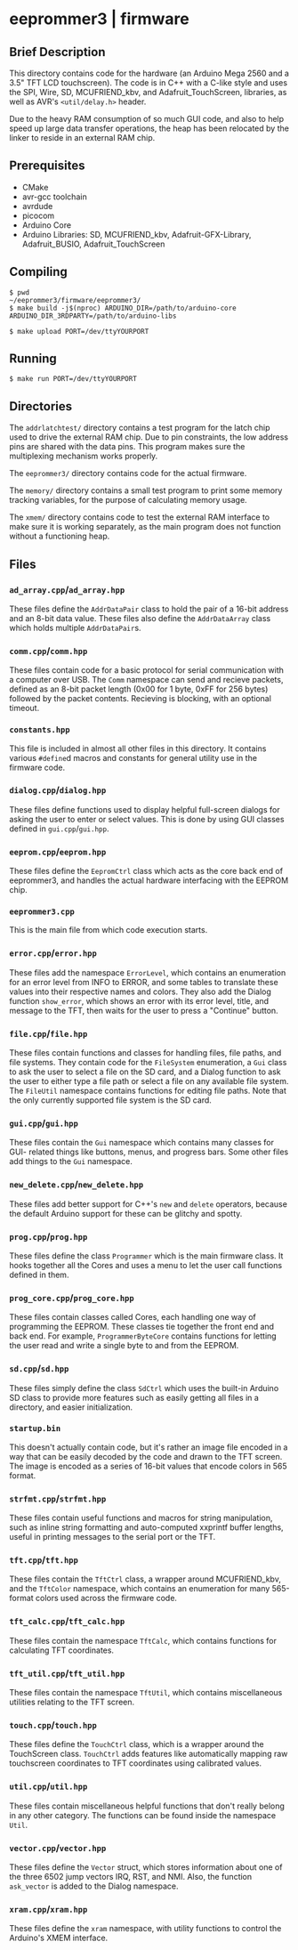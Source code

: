 # eeprommer3 | firmware

## Brief Description

This directory contains code for the hardware (an Arduino Mega 2560 and a 3.5"
TFT LCD touchscreen). The code is in C++ with a C-like style and uses the SPI,
Wire, SD, MCUFRIEND\_kbv, and Adafruit\_TouchScreen, libraries, as well as AVR's
`<util/delay.h>` header.

Due to the heavy RAM consumption of so much GUI code, and also to help speed up
large data transfer operations, the heap has been relocated by the linker to reside
in an external RAM chip.

## Prerequisites

- CMake
- avr-gcc toolchain
- avrdude
- picocom
- Arduino Core
- Arduino Libraries: SD, MCUFRIEND_kbv, Adafruit-GFX-Library, Adafruit_BUSIO, Adafruit_TouchScreen

## Compiling

```shell
$ pwd
~/eeprommer3/firmware/eeprommer3/
$ make build -j$(nproc) ARDUINO_DIR=/path/to/arduino-core ARDUINO_DIR_3RDPARTY=/path/to/arduino-libs
```
```shell
$ make upload PORT=/dev/ttyYOURPORT
```

## Running

```shell
$ make run PORT=/dev/ttyYOURPORT
```

## Directories

The `addrlatchtest/` directory contains a test program for the latch chip
used to drive the external RAM chip. Due to pin constraints, the low address
pins are shared with the data pins. This program makes sure the multiplexing
mechanism works properly.

The `eeprommer3/` directory contains code for the actual firmware.

The `memory/` directory contains a small test program to print some memory
tracking variables, for the purpose of calculating memory usage.

The `xmem/` directory contains code to test the external RAM interface to
make sure it is working separately, as the main program does not function
without a functioning heap.

## Files

### `ad_array.cpp`/`ad_array.hpp`

These files define the `AddrDataPair` class to hold the pair of a 16-bit
address and an 8-bit data value. These files also define the `AddrDataArray`
class which holds multiple `AddrDataPair`s.

### `comm.cpp`/`comm.hpp`

These files contain code for a basic protocol for serial communication with
a computer over USB. The `Comm` namespace can send and recieve packets, defined
as an 8-bit packet length (0x00 for 1 byte, 0xFF for 256 bytes) followed by the
packet contents. Recieving is blocking, with an optional timeout.

### `constants.hpp`

This file is included in almost all other files in this directory. It
contains various `#define`d macros and constants for general utility use in
the firmware code.

### `dialog.cpp`/`dialog.hpp`

These files define functions used to display helpful full-screen dialogs for
asking the user to enter or select values. This is done by using GUI classes
defined in `gui.cpp`/`gui.hpp`.

### `eeprom.cpp`/`eeprom.hpp`

These files define the `EepromCtrl` class which acts as the core back end of
eeprommer3, and handles the actual hardware interfacing with the EEPROM chip.

### `eeprommer3.cpp`

This is the main file from which code execution starts.

### `error.cpp`/`error.hpp`

These files add the namespace `ErrorLevel`, which contains an enumeration for
an error level from INFO to ERROR, and some tables to translate these values
into their respective names and colors. They also add the Dialog function
`show_error`, which shows an error with its error level, title, and message to
the TFT, then waits for the user to press a "Continue" button.

### `file.cpp`/`file.hpp`

These files contain functions and classes for handling files, file paths, and
file systems. They contain code for the `FileSystem` enumeration, a `Gui` class
to ask the user to select a file on the SD card, and a Dialog function to ask
the user to either type a file path or select a file on any available file
system. The `FileUtil` namespace contains functions for editing file paths.
Note that the only currently supported file system is the SD card.

### `gui.cpp`/`gui.hpp`

These files contain the `Gui` namespace which contains many classes for GUI-
related things like buttons, menus, and progress bars. Some other files add
things to the `Gui` namespace.

### `new_delete.cpp`/`new_delete.hpp`

These files add better support for C++'s `new` and `delete` operators, because
the default Arduino support for these can be glitchy and spotty.

### `prog.cpp`/`prog.hpp`

These files define the class `Programmer` which is the main firmware class. It
hooks together all the Cores and uses a menu to let the user call functions
defined in them.

### `prog_core.cpp`/`prog_core.hpp`

These files contain classes called Cores, each handling one way of programming
the EEPROM. These classes tie together the front end and back end. For example,
`ProgrammerByteCore` contains functions for letting the user read and write a
single byte to and from the EEPROM.

### `sd.cpp`/`sd.hpp`

These files simply define the class `SdCtrl` which uses the built-in Arduino SD
class to provide more features such as easily getting all files in a directory,
and easier initialization.

### `startup.bin`

This doesn't actually contain code, but it's rather an image file encoded in a
way that can be easily decoded by the code and drawn to the TFT screen. The
image is encoded as a series of 16-bit values that encode colors in 565 format.

### `strfmt.cpp`/`strfmt.hpp`

These files contain useful functions and macros for string manipulation, such as
inline string formatting and auto-computed xxprintf buffer lengths, useful in
printing messages to the serial port or the TFT.

### `tft.cpp`/`tft.hpp`

These files contain the `TftCtrl` class, a wrapper around MCUFRIEND\_kbv, and
the `TftColor` namespace, which contains an enumeration for many 565-format
colors used across the firmware code.

### `tft_calc.cpp`/`tft_calc.hpp`

These files contain the namespace `TftCalc`, which contains functions for
calculating TFT coordinates.

### `tft_util.cpp`/`tft_util.hpp`

These files contain the namespace `TftUtil`, which contains miscellaneous
utilities relating to the TFT screen.

### `touch.cpp`/`touch.hpp`

These files define the `TouchCtrl` class, which is a wrapper around the
TouchScreen class. `TouchCtrl` adds features like automatically mapping raw
touchscreen coordinates to TFT coordinates using calibrated values.

### `util.cpp`/`util.hpp`

These files contain miscellaneous helpful functions that don't really belong in
any other category. The functions can be found inside the namespace `Util`.

### `vector.cpp`/`vector.hpp`

These files define the `Vector` struct, which stores information about one of
the three 6502 jump vectors IRQ, RST, and NMI. Also, the function `ask_vector`
is added to the Dialog namespace.

### `xram.cpp`/`xram.hpp`

These files define the `xram` namespace, with utility functions to control the
Arduino's XMEM interface.
